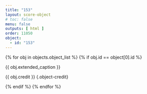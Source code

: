 ```yaml
---
title: "153"
layout: score-object
# toc: false
menu: false
outputs: [ html ]
order: 11050
object:
  - id: "153"
---
```


{% for obj in objects.object_list %}
{% if obj.id == object[0].id %}

{{ obj.extended_caption }}

{{ obj.credit }} {.object-credit}

{% endif %}
{% endfor %}
